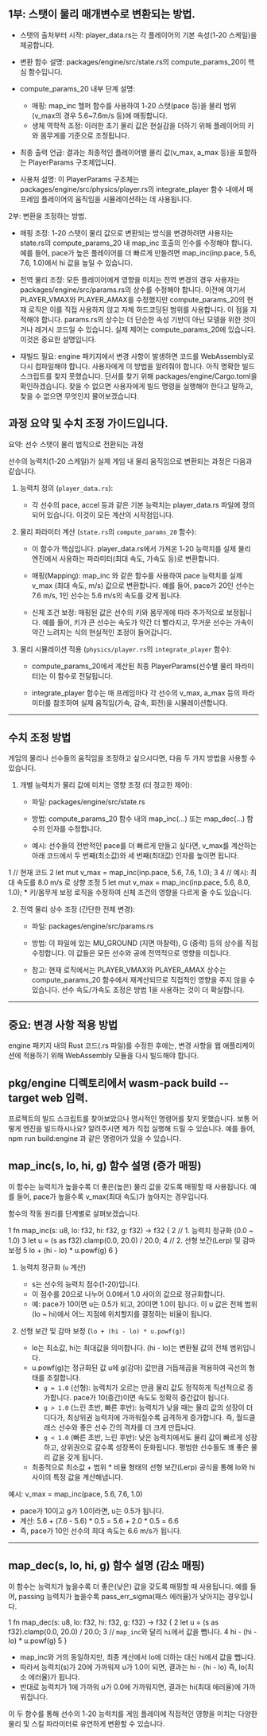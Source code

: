 ## 1부: 스탯이 물리 매개변수로 변환되는 방법.
   * 스탯의 출처부터 시작: player_data.rs는 각 플레이어의 기본 속성(1-20 스케일)을 제공합니다.

   * 변환 함수 설명: packages/engine/src/state.rs의 compute_params_20이 핵심 함수입니다.

   * compute_params_20 내부 단계 설명:
       * 매핑: map_inc 헬퍼 함수를 사용하여 1-20 스탯(pace 등)을 물리 범위(v_max의 경우 5.6~7.6m/s 등)에 매핑합니다.
       * 생체 역학적 조정: 이러한 초기 물리 값은 현실감을 더하기 위해 플레이어의 키와 몸무게를 기준으로 조정됩니다.

   * 최종 출력 언급: 결과는 최종적인 플레이어별 물리 값(v_max, a_max 등)을 포함하는 PlayerParams 구조체입니다.

   * 사용처 설명: 이 PlayerParams 구조체는 packages/engine/src/physics/player.rs의 integrate_player 함수 내에서 매 프레임 플레이어의 움직임을 
     시뮬레이션하는 데 사용됩니다.

  2부: 변환을 조정하는 방법.
   * 매핑 조정: 1-20 스탯이 물리 값으로 변환되는 방식을 변경하려면 사용자는 state.rs의 compute_params_20 내 map_inc 호출의 인수를 수정해야 합니다.
      예를 들어, pace가 높은 플레이어를 더 빠르게 만들려면 map_inc(inp.pace, 5.6, 7.6, 1.0)에서 hi 값을 높일 수 있습니다.

   * 전역 물리 조정: 모든 플레이어에게 영향을 미치는 전역 변경의 경우 사용자는 packages/engine/src/params.rs의 상수를 수정해야 합니다. 이전에 
     여기서 PLAYER_VMAX와 PLAYER_AMAX를 수정했지만 compute_params_20의 현재 로직은 이를 직접 사용하지 않고 자체 하드코딩된 범위를 사용합니다. 이 
     점을 지적해야 합니다. params.rs의 상수는 더 단순한 속성 기반이 아닌 모델을 위한 것이거나 레거시 코드일 수 있습니다. 실제 제어는 
     compute_params_20에 있습니다. 이것은 중요한 설명입니다.

   * 재빌드 필요: engine 패키지에서 변경 사항이 발생하면 코드를 WebAssembly로 다시 컴파일해야 합니다. 사용자에게 이 방법을 알려줘야 합니다. 아직 
     명확한 빌드 스크립트를 찾지 못했습니다. 단서를 찾기 위해 packages/engine/Cargo.toml을 확인하겠습니다. 찾을 수 없으면 사용자에게 빌드 명령을 
     실행해야 한다고 말하고, 찾을 수 없으면 무엇인지 물어보겠습니다.

 
## 과정 요약 및 수치 조정 가이드입니다.

  요약: 선수 스탯이 물리 법칙으로 전환되는 과정

  선수의 능력치(1-20 스케일)가 실제 게임 내 물리 움직임으로 변환되는 과정은 다음과 같습니다.

   1. 능력치 정의 (`player_data.rs`):
       * 각 선수의 pace, accel 등과 같은 기본 능력치는 player_data.rs 파일에 정의되어 있습니다. 이것이 모든 계산의 시작점입니다.

   2. 물리 파라미터 계산 (`state.rs`의 `compute_params_20` 함수):
       * 이 함수가 핵심입니다. player_data.rs에서 가져온 1-20 능력치를 실제 물리 엔진에서 사용하는 파라미터(최대 속도, 가속도 등)로 변환합니다.

       * 매핑(Mapping): map_inc 와 같은 함수를 사용하여 pace 능력치를 실제 v_max (최대 속도, m/s) 값으로 변환합니다. 예를 들어, pace가 20인 선수는
          7.6 m/s, 1인 선수는 5.6 m/s의 속도를 갖게 됩니다.

       * 신체 조건 보정: 매핑된 값은 선수의 키와 몸무게에 따라 추가적으로 보정됩니다. 예를 들어, 키가 큰 선수는 속도가 약간 더 빨라지고, 무거운 
         선수는 가속이 약간 느려지는 식의 현실적인 조정이 들어갑니다.

   3. 물리 시뮬레이션 적용 (`physics/player.rs`의 `integrate_player` 함수):
       * compute_params_20에서 계산된 최종 PlayerParams(선수별 물리 파라미터)는 이 함수로 전달됩니다.

       * integrate_player 함수는 매 프레임마다 각 선수의 v_max, a_max 등의 파라미터를 참조하여 실제 움직임(가속, 감속, 회전)을 시뮬레이션합니다.

  ---

## 수치 조정 방법

  게임의 물리나 선수들의 움직임을 조정하고 싶으시다면, 다음 두 가지 방법을 사용할 수 있습니다.

   1. 개별 능력치가 물리 값에 미치는 영향 조정 (더 정교한 제어):
       * 파일: packages/engine/src/state.rs

       * 방법: compute_params_20 함수 내의 map_inc(...) 또는 map_dec(...) 함수의 인자를 수정합니다.

       * 예시: 선수들의 전반적인 pace를 더 빠르게 만들고 싶다면, v_max를 계산하는 아래 코드에서 두 번째(최소값)와 세 번째(최대값) 인자를 높이면 
         됩니다.

   1         // 현재 코드
   2         let mut v_max = map_inc(inp.pace, 5.6, 7.6, 1.0);
   3 
   4         // 예시: 최대 속도를 8.0 m/s 로 상향 조정
   5         let mut v_max = map_inc(inp.pace, 5.6, 8.0, 1.0);
       * 키/몸무게 보정 로직을 수정하여 신체 조건의 영향을 다르게 줄 수도 있습니다.

   2. 전역 물리 상수 조정 (간단한 전체 변경):
       * 파일: packages/engine/src/params.rs

       * 방법: 이 파일에 있는 MU_GROUND (지면 마찰력), G (중력) 등의 상수를 직접 수정합니다. 이 값들은 모든 선수와 공에 전역적으로 영향을 
         미칩니다.

       * 참고: 현재 로직에서는 PLAYER_VMAX와 PLAYER_AMAX 상수는 compute_params_20 함수에서 재계산되므로 직접적인 영향을 주지 않을 수 있습니다. 
         선수 속도/가속도 조정은 방법 1을 사용하는 것이 더 확실합니다.

  ---

  ## 중요: 변경 사항 적용 방법

  engine 패키지 내의 Rust 코드(.rs 파일)를 수정한 후에는, 변경 사항을 웹 애플리케이션에 적용하기 위해 WebAssembly 모듈을 다시 빌드해야 합니다.

  ## pkg/engine 디렉토리에서 wasm-pack build --target web 입력.

  프로젝트의 빌드 스크립트를 찾아보았으나 명시적인 명령어를 찾지 못했습니다. 보통 어떻게 엔진을 빌드하시나요? 알려주시면 제가 직접 실행해 드릴 
  수 있습니다. 예를 들어, npm run build:engine 과 같은 명령어가 있을 수 있습니다.


  ## map_inc(s, lo, hi, g) 함수 설명 (증가 매핑)

  이 함수는 능력치가 높을수록 더 좋은(높은) 물리 값을 갖도록 매핑할 때 사용됩니다. 예를 들어, pace가 높을수록 v_max(최대 속도)가 높아지는 
  경우입니다.

  함수의 작동 원리를 단계별로 살펴보겠습니다.

   1 fn map_inc(s: u8, lo: f32, hi: f32, g: f32) -> f32 {
   2     // 1. 능력치 정규화 (0.0 ~ 1.0)
   3     let u = (s as f32).clamp(0.0, 20.0) / 20.0;
   4     // 2. 선형 보간(Lerp) 및 감마 보정
   5     lo + (hi - lo) * u.powf(g)
   6 }

   1. 능력치 정규화 (`u` 계산)
       * s는 선수의 능력치 점수(1-20)입니다.
       * 이 점수를 20으로 나누어 0.0에서 1.0 사이의 값으로 정규화합니다.
       * 예: pace가 10이면 u는 0.5가 되고, 20이면 1.0이 됩니다. 이 u 값은 전체 범위(lo ~ hi)에서 어느 지점에 위치할지를 결정하는 비율이 됩니다.

   2. 선형 보간 및 감마 보정 (`lo + (hi - lo) * u.powf(g)`)
       * lo는 최소값, hi는 최대값을 의미합니다. (hi - lo)는 변환될 값의 전체 범위입니다.
       * u.powf(g)는 정규화된 값 u에 g(감마) 값만큼 거듭제곱을 적용하여 곡선의 형태를 조절합니다.
           * `g = 1.0` (선형): 능력치가 오르는 만큼 물리 값도 정직하게 직선적으로 증가합니다. pace가 10(중간)이면 속도도 정확히 중간값이 됩니다.
           * `g > 1.0` (느린 초반, 빠른 후반): 능력치가 낮을 때는 물리 값의 성장이 더디다가, 최상위권 능력치에 가까워질수록 급격하게 증가합니다. 
             즉, 월드클래스 선수와 좋은 선수 간의 격차를 더 크게 만듭니다.
           * `g < 1.0` (빠른 초반, 느린 후반): 낮은 능력치에서도 물리 값이 빠르게 성장하고, 상위권으로 갈수록 성장폭이 둔화됩니다. 평범한 선수들도
              꽤 좋은 물리 값을 갖게 됩니다.
       * 최종적으로 최소값 + 범위 * 비율 형태의 선형 보간(Lerp) 공식을 통해 lo와 hi 사이의 특정 값을 계산해냅니다.

  예시: v_max = map_inc(pace, 5.6, 7.6, 1.0)
   * pace가 10이고 g가 1.0이라면, u는 0.5가 됩니다.
   * 계산: 5.6 + (7.6 - 5.6) * 0.5 = 5.6 + 2.0 * 0.5 = 6.6
   * 즉, pace가 10인 선수의 최대 속도는 6.6 m/s가 됩니다.

  ---

  ## map_dec(s, lo, hi, g) 함수 설명 (감소 매핑)

  이 함수는 능력치가 높을수록 더 좋은(낮은) 값을 갖도록 매핑할 때 사용됩니다. 예를 들어, passing 능력치가 높을수록 pass_err_sigma(패스 에러율)가
   낮아지는 경우입니다.

   1 fn map_dec(s: u8, lo: f32, hi: f32, g: f32) -> f32 {
   2     let u = (s as f32).clamp(0.0, 20.0) / 20.0;
   3     // `map_inc`와 달리 `hi`에서 값을 뺍니다.
   4     hi - (hi - lo) * u.powf(g)
   5 }

   * map_inc와 거의 동일하지만, 최종 계산에서 lo에 더하는 대신 hi에서 값을 뺍니다.
   * 따라서 능력치(s)가 20에 가까워져 u가 1.0이 되면, 결과는 hi - (hi - lo) 즉, lo(최소 에러율)가 됩니다.
   * 반대로 능력치가 1에 가까워 u가 0.0에 가까워지면, 결과는 hi(최대 에러율)에 가까워집니다.

  이 두 함수를 통해 선수의 1-20 능력치를 게임 플레이에 직접적인 영향을 미치는 다양한 물리 및 스킬 파라미터로 유연하게 변환할 수 있습니다.